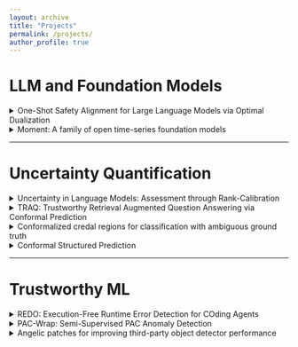 ```yaml
---
layout: archive
title: "Projects"
permalink: /projects/
author_profile: true
---
```


# LLM and Foundation Models

<details close>
  <summary>One-Shot Safety Alignment for Large Language Models via Optimal Dualization</summary>
  <img src="/assets/images/MoCAN.png" alt="TRAQ" width="400" style="float: center; margin-right: 10px;">

**TL;DR:** We propose a one-shot safety alignment algorithm for LLM safety and helpfulness alignment.

**Venue:** Spotlight at Neurips, 2024

[Read Full Paper](https://arxiv.org/abs/2405.19544)
</details>


<details close>
  <summary>Moment: A family of open time-series foundation models</summary>
  <img src="/assets/images/moment.png" alt="TRAQ" width="400" style="float: center; margin-right: 10px;">

**TL;DR:** We collect a large and diverse collection of time series datasets, and introduce a family of time series foundation models.

**Venue:** Accepted to ICML, 2024

[Read Full Paper](https://arxiv.org/pdf/2402.03885)
</details>

---

# Uncertainty Quantification

<details close>
  <summary>Uncertainty in Language Models: Assessment through Rank-Calibration</summary>
  
<img src="/assets/images/rank.png" alt="Rank" width="400" style="float: center; margin-right: 10px;">

**TL;DR:** We propose a novel LLM uncertainty quantification metric from the perspective of monotonicity.

**Venue:** Accepted to EMNLP, 2024

[Read Full Paper](https://arxiv.org/abs/2404.03163)

</details>

<details close>
  <summary>TRAQ: Trustworthy Retrieval Augmented Question Answering via Conformal Prediction</summary>
  
<img src="/assets/images/traq.png" alt="TRAQ" width="400" style="float: center; margin-right: 10px;">

**TL;DR:** TRAQ utilizes Conformal prediction and Bayesian optimization to guarantee the correctness of RAG.
**Venue:** Accepted at NAACL, 2024

[Read Full Paper](https://arxiv.org/abs/2307.04642)

</details> 

<details close>
  <summary>Conformalized credal regions for classification with ambiguous ground truth</summary>

**TL;DR:** TRAQ utilizes Conformal prediction and Bayesian optimization to guarantee the correctness of RAG.
**Venue:** In Submission

[Read Full Paper](https://arxiv.org/pdf/2411.04852)

</details> 

<details close>
  <summary>Conformal Structured Prediction</summary>

**TL;DR:** This paper introduces a general framework for conformal prediction in structured settings, enabling interpretable prediction sets for complex outputs like text generation and hierarchical labels, while ensuring desired coverage guarantees.

**Venue:** In Submission

[Read Full Paper](https://arxiv.org/pdf/2410.06296)

</details> 

---

# Trustworthy ML

<details close>
  <summary>REDO: Execution-Free Runtime Error Detection for COding Agents</summary>
  
<img src="/assets/images/redo.png" alt="TRAQ" width="400" style="float: center; margin-right: 10px;">

**TL;DR:** We integrate static analysis tools with LLM to detect python runtime errors for LLM-based coding agents.

**Venue:** In Submission

[Read Full Paper](https://arxiv.org/abs/2410.09117)

</details> 

<details close>
  <summary>PAC-Wrap: Semi-Supervised PAC Anomaly Detection</summary>
  
<img src="/assets/images/great_figure.png" alt="TRAQ" width="400" style="float: center; margin-right: 10px;">

**TL;DR:** We guarantee the false positive and false negative rates of anomaly detection algorithms via conformal prediction.

**Venue:** Accepted to KDD, 2022

[Read Full Paper](https://dl.acm.org/doi/pdf/10.1145/3534678.3539408)

</details> 

<details close>
  <summary>Angelic patches for improving third-party object detector performance</summary>
  
<img src="/assets/images/patch.png" alt="TRAQ" width="400" style="float: center; margin-right: 10px;">

**TL;DR:** This work proposes angelic patches, generated via a reversed FGSM, to significantly enhance object detection robustness, achieving transferable improvements in classification and bounding box accuracy across models and transformations, with a 30% accuracy boost in real-world settings.

**Venue:** Accepted to CVPR, 2023

[Read Full Paper]([https://dl.acm.org/doi/pdf/10.1145/3534678.3539408](https://openaccess.thecvf.com/content/CVPR2023/papers/Si_Angelic_Patches_for_Improving_Third-Party_Object_Detector_Performance_CVPR_2023_paper.pdf))

</details> 
